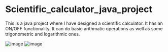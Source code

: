 ﻿# Scientific_calculator_java_project
This is a java project where I have designed a scientific calculator. It has an ON/OFF functionality. It can do basic arithmatic operations as well as some trigonometric and logarithmic ones. 

![image](https://user-images.githubusercontent.com/67533272/219879987-89eecf04-c54c-49c7-8349-40cfffb42bd1.png)   ![image](https://user-images.githubusercontent.com/67533272/219879958-dc3e0b19-390d-4df0-8576-b6ec2953e2aa.png)
